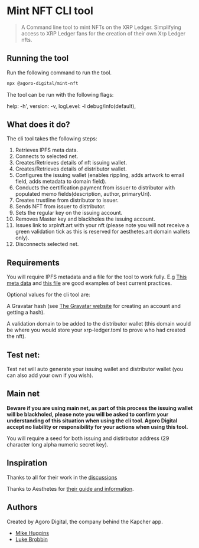 # Mint NFT CLI tool

> A Command line tool to mint NFTs on the XRP Ledger. Simplifying access to XRP Ledger fans for the creation of their own Xrp Ledger nfts.

## Running the tool

Run the following command to run the tool.

```bash
npx @agoro-digital/mint-nft
```

The tool can be run with the following flags:

help: -h',
version: -v,
logLevel: -l debug/info(default),

## What does it do?

The cli tool takes the following steps:

1. Retrieves IPFS meta data.
2. Connects to selected net.
3. Creates/Retrieves details of nft issuing wallet.
4. Creates/Retrieves details of distributor wallet.
5. Configures the issuing wallet (enables rippling, adds artwork to email field, adds metadata to domain field).
6. Conducts the certification payment from issuer to distributor with populated memo fields(description, author, primaryUri).
7. Creates trustline from distributor to issuer.
8. Sends NFT from issuer to distributor.
9. Sets the regular key on the issuing account.
10. Removes Master key and blackholes the issuing account.
11. Issues link to xrplnft.art with your nft (please note you will not receive a green validation tick as this is reserved for aesthetes.art domain wallets only).
12. Disconnects selected net.

## Requirements

You will require IPFS metadata and a file for the tool to work fully. E.g [This meta data](https://gateway.pinata.cloud/ipfs/QmScAChEXeLLqaSTjdKLKiymv4SdB1N5qMQ4eQ8ZR2qqHm) and [this file](https://gateway.pinata.cloud/ipfs/QmYUpAqhvKQvdRn9HJhn36sAkCjzhoK7FnAEc3uY4TSRpH) are good examples of best current practices.

Optional values for the cli tool are:

A Gravatar hash (see [The Gravatar website](https://gravatar.com) for creating an account and getting a hash).

A validation domain to be added to the distributor wallet (this domain would be where you would store your xrp-ledger.toml to prove who had created the nft).

## Test net:

Test net will auto generate your issuing wallet and distributor wallet (you can also add your own if you wish).

## Main net

**Beware if you are using main net, as part of this process the issuing wallet will be blackholed, please note you will be asked to confirm your understanding of this situation when using the cli tool. Agoro Digital accept no liability or responsibility for your actions when using this tool.**

You will require a seed for both issuing and distirbutor address (29 character long alpha numeric secret key).

## Inspiration

Thanks to all for their work in the [discussions](https://github.com/XRPLF/XRPL-Standards)

Thanks to Aesthetes for [their guide and information](https://github.com/Aesthetes/Aesthetes-NFTs).

## Authors

Created by Agoro Digital, the company behind the Kapcher app.

- [Mike Huggins](https://github.com/Mike-Huggins)
- [Luke Brobbin](https://github.com/lukebrobbs)
